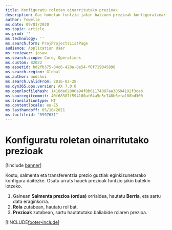 ```yaml
---
title: Konfiguratu roletan oinarritutako prezioak
description: Gai honetan funtzio jakin batzuen prezioak konfiguratzeari buruzko informazioa eskaintzen da.
author: Yowelle
ms.date: 09/01/2020
ms.topic: article
ms.prod: ''
ms.technology: ''
ms.search.form: ProjProjectsListPage
audience: Application User
ms.reviewer: josaw
ms.search.scope: Core, Operations
ms.custom: 82022
ms.assetid: bd2fb375-84c6-428a-8e54-f0f719045898
ms.search.region: Global
ms.author: andchoi
ms.search.validFrom: 2016-02-28
ms.dyn365.ops.version: AX 7.0.0
ms.openlocfilehash: 1410da02800a94f8b61174087aa30694192f3cab
ms.sourcegitcommit: 40f68387f594180af64a5e5c748b6efa188bd300
ms.translationtype: HT
ms.contentlocale: eu-ES
ms.lasthandoff: 05/10/2021
ms.locfileid: "5997631"
---
```

# <a name="set-up-role-based-pricing"></a>Konfiguratu roletan oinarritutako prezioak

[!include [banner](../includes/banner.md)]

Kostu, salmenta eta transferentzia prezio guztiak eginkizunetarako konfigura daitezke. Osatu urrats hauek prezioak funtzio jakin batekin lotzeko.

1. Gainean **Salmenta prezioa (ordua)** orrialdea, hautatu **Berria**, eta sartu data eraginkorra.
2. **Rola** zutabean, hautatu rol bat.
3. **Prezioak** zutabean, sartu hautatutako baliabide rolaren prezioa.


[!INCLUDE[footer-include](../includes/footer-banner.md)]